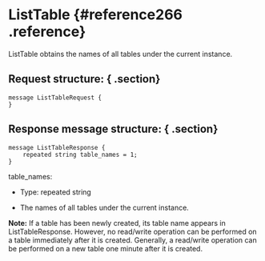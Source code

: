# ListTable {#reference266 .reference}

ListTable obtains the names of all tables under the current instance.

## Request structure: { .section}

```language-pb
message ListTableRequest {
}

```

## Response message structure: { .section}

```language-pb
message ListTableResponse {
    repeated string table_names = 1;
}

```

table\_names:

-   Type: repeated string

-   The names of all tables under the current instance.


**Note:** If a table has been newly created, its table name appears in ListTableResponse. However, no read/write operation can be performed on a table immediately after it is created. Generally, a read/write operation can be performed on a new table one minute after it is created.


